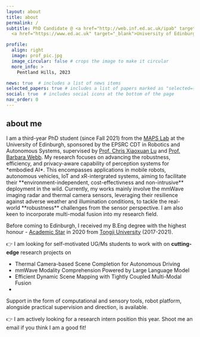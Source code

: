 ```yaml
---
layout: about
title: about
permalink: /
subtitle: PhD Candidate @ <a href="http://web.inf.ed.ac.uk/ipab" target="_blank">School of Informatics</a>, 
  <a href="https://www.ed.ac.uk" target="_blank">University of Edinburgh</a> 

profile:
  align: right
  image: prof_pic.jpg
  image_circular: false # crops the image to make it circular
  more_info: >
    Pentland Hills, 2023

news: true  # includes a list of news items
selected_papers: true # includes a list of papers marked as "selected={true}"
social: true  # includes social icons at the bottom of the page
nav_order: 0
---
```

<h2>about me</h2>
I am a third-year PhD student (since Fall 2021) from the <a href="https://maps-lab.github.io/" target="_blank">MAPS Lab</a> at the University of Edinburgh, sponsored by the EPSRC CDT in Robotics and Autonomous Systems, supervised by <a href="https://christopherlu.github.io/" target="_blank">Prof. Chris Xiaoxuan Lu</a> and <a href="https://homepages.inf.ed.ac.uk/bwebb/" target="_blank">Prof. Barbara Webb</a>. My research focuses on advancing the robustness, efficiency, and privacy-aware capability of perception systems for *embodied AI*. This encompasses applications in mobile robots, autonomous vehicles, IoT and xR-intergrated systems, aiming to facilitate their **environment-independent, cost-effectivness and non-intrusive** deployment in the wild. Currently, my works mainly involve the mmWave imaging radar and thermal camera sensors, leveraging their resilience against adverse weather and illumination conditions, to tackle the real-world **robustness** challenges from the sensor perspective. I am also keen to incorporate multi-modal fusion into my research field.

Before coming to Edinburgh, I received my B.Eng degree with the highest honour - <a href="https://news.tongji.edu.cn/info/1003/76035.htm?ivk_sa=1023197a" target="_blank" rel="noopener">Academic Star</a> in 2020 from <a href="https://en.tongji.edu.cn" target="_blank" rel="noopener">Tongji University</a> (2017-2021).

<!-- where I worked in the <a href="https://vision4robotics.github.io/" target="_blank">V4R lab</a> under the supervision of <a href="https://www.researchgate.net/profile/Changhong-Fu" target="_blank">Dr. Changhong Fu</a>. In August 2020, I visited Tsinghua University and conducted on-site research under the supervison of <a href="https://ieeexplore.ieee.org/author/38237039900" target="_blank">Dr. Geng Lu</a>.  -->
👉 I am looking for self-motivated UG/Ms students to work with on **cutting-edge** research projects on 
-  Thermal Camera-based Scene Completion for Autonomous Driving  
-  mmWave Modality Comprehension Powered by Large Language Model
-  Efficient Dynamic Scene Mapping with Tightly Coupled Multi-Modal Fusion
-  

Support in the form of computational and sensory tools, robot platform, alongside practical supervision and direction, is available. 

👉 I am actively looking for a research intern position this year. Shoot me an email if you think I am a good fit! 
